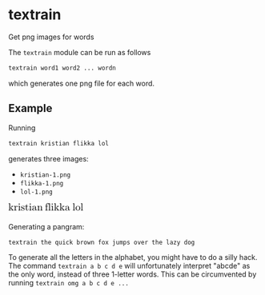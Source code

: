 # textrain

Get png images for words

The `textrain` module can be run as follows

```bash
textrain word1 word2 ... wordn
```

which generates one png file for each word.

## Example

Running

```bash
textrain kristian flikka lol
```

generates three images:

* `kristian-1.png`
* `flikka-1.png`
* `lol-1.png`

![kristian-1](https://raw.githubusercontent.com/pgdr/textrain/master/assets/kristian-1.png)
![flikka-1](https://raw.githubusercontent.com/pgdr/textrain/master/assets/flikka-1.png)
![lol-1](https://raw.githubusercontent.com/pgdr/textrain/master/assets/lol-1.png)


Generating a pangram:
```
textrain the quick brown fox jumps over the lazy dog
```

To generate all the letters in the alphabet, you might have to do a silly hack.
The command `textrain a b c d e` will unfortunately interpret "abcde" as the
only word, instead of three 1-letter words.  This can be circumvented by running
`textrain omg a b c d e ...`
